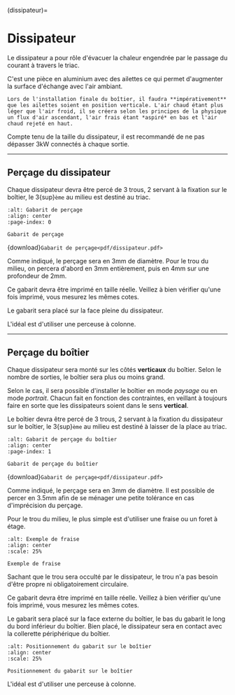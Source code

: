 (dissipateur)=

# Dissipateur

Le dissipateur a pour rôle d'évacuer la chaleur engendrée par le passage du courant à travers le triac.

C'est une pièce en aluminium avec des ailettes ce qui permet d'augmenter la surface d'échange avec l'air ambiant.

```{callout} À retenir
Lors de l'installation finale du boîtier, il faudra **impérativement** que les ailettes soient en position verticale. L'air chaud étant plus léger que l'air froid, il se créera selon les principes de la physique un flux d'air ascendant, l'air frais étant *aspiré* en bas et l'air chaud rejeté en haut.
```

Compte tenu de la taille du dissipateur, il est recommandé de ne pas dépasser 3kW connectés à chaque sortie.


---
## Perçage du dissipateur

Chaque dissipateur devra être percé de 3 trous, 2 servant à la fixation sur le boîtier, le 3{sup}`ème` au milieu est destiné au triac.

```{drawio-figure} drawio/dissipateur.drawio
:alt: Gabarit de perçage
:align: center
:page-index: 0

Gabarit de perçage
```
{download}`Gabarit de perçage<pdf/dissipateur.pdf>`

Comme indiqué, le perçage sera en 3mm de diamètre. Pour le trou du milieu, on percera d'abord en 3mm entièrement, puis en 4mm sur une profondeur de 2mm.

Ce gabarit devra être imprimé en taille réelle.
Veillez à bien vérifier qu'une fois imprimé, vous mesurez les mêmes cotes.

Le gabarit sera placé sur la face pleine du dissipateur.

L'idéal est d'utiliser une perceuse à colonne.


---
## Perçage du boîtier

Chaque dissipateur sera monté sur les côtés **verticaux** du boîtier.
Selon le nombre de sorties, le boîtier sera plus ou moins grand.

Selon le cas, il sera possible d'installer le boîtier en mode *paysage* ou en mode *portrait*. Chacun fait en fonction des contraintes, en veillant à toujours faire en sorte que les dissipateurs soient dans le sens **vertical**.

Le boîtier devra être percé de 3 trous, 2 servant à la fixation du dissipateur sur le boîtier, le 3{sup}`ème` au milieu est destiné à laisser de la place au triac.

```{drawio-figure} drawio/dissipateur.drawio
:alt: Gabarit de perçage du boîtier
:align: center
:page-index: 1

Gabarit de perçage du boîtier
```
{download}`Gabarit de perçage<pdf/dissipateur.pdf>`

Comme indiqué, le perçage sera en 3mm de diamètre. Il est possible de percer en 3.5mm afin de se ménager une petite tolérance en cas d'imprécision du perçage.

Pour le trou du milieu, le plus simple est d'utiliser une fraise ou un foret à étage.
```{figure} img/fraise.jpg
:alt: Exemple de fraise
:align: center
:scale: 25%

Exemple de fraise
```

Sachant que le trou sera occulté par le dissipateur, le trou n'a pas besoin d'être propre ni obligatoirement circulaire.

Ce gabarit devra être imprimé en taille réelle.
Veillez à bien vérifier qu'une fois imprimé, vous mesurez les mêmes cotes.

Le gabarit sera placé sur la face externe du boîtier, le bas du gabarit le long du bord inférieur du boîtier.
Bien placé, le dissipateur sera en contact avec la collerette périphérique du boîtier.

```{figure} img/Gabarit_dissipateur_boitier.jpg
:alt: Positionnement du gabarit sur le boîtier
:align: center
:scale: 25%

Positionnement du gabarit sur le boîtier
```

L'idéal est d'utiliser une perceuse à colonne.